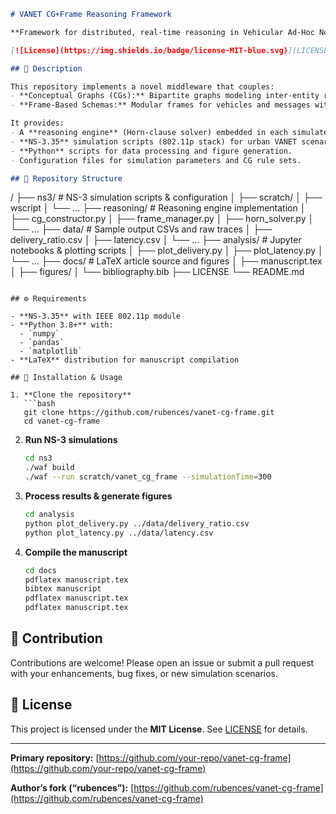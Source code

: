```markdown
# VANET CG+Frame Reasoning Framework

**Framework for distributed, real-time reasoning in Vehicular Ad-Hoc Networks (VANETs) using integrated conceptual graphs and frame-based knowledge representation.**

[![License](https://img.shields.io/badge/license-MIT-blue.svg)](LICENSE)

## 📖 Description

This repository implements a novel middleware that couples:
- **Conceptual Graphs (CGs):** Bipartite graphs modeling inter-entity relations (e.g. `send`, `located_in`, `propagate`).
- **Frame-Based Schemas:** Modular frames for vehicles and messages with dynamic slots (position, speed, TTL) and procedural attachments (e.g., `update_position()`, `decrement_ttl()`).

It provides:
- A **reasoning engine** (Horn-clause solver) embedded in each simulated vehicle.
- **NS-3.35** simulation scripts (802.11p stack) for urban VANET scenarios.
- **Python** scripts for data processing and figure generation.
- Configuration files for simulation parameters and CG rule sets.

## 📂 Repository Structure

```

/
├── ns3/                         # NS-3 simulation scripts & configuration
│   ├── scratch/
│   ├── wscript
│   └── ...
├── reasoning/                   # Reasoning engine implementation
│   ├── cg\_constructor.py
│   ├── frame\_manager.py
│   ├── horn\_solver.py
│   └── ...
├── data/                        # Sample output CSVs and raw traces
│   ├── delivery\_ratio.csv
│   ├── latency.csv
│   └── ...
├── analysis/                    # Jupyter notebooks & plotting scripts
│   ├── plot\_delivery.py
│   ├── plot\_latency.py
│   └── ...
├── docs/                        # LaTeX article source and figures
│   ├── manuscript.tex
│   ├── figures/
│   └── bibliography.bib
├── LICENSE
└── README.md

````

## ⚙️ Requirements

- **NS-3.35** with IEEE 802.11p module
- **Python 3.8+** with:
  - `numpy`
  - `pandas`
  - `matplotlib`
- **LaTeX** distribution for manuscript compilation

## 🚀 Installation & Usage

1. **Clone the repository**
   ```bash
   git clone https://github.com/rubences/vanet-cg-frame.git
   cd vanet-cg-frame
````

2. **Run NS-3 simulations**

   ```bash
   cd ns3
   ./waf build
   ./waf --run scratch/vanet_cg_frame --simulationTime=300
   ```

3. **Process results & generate figures**

   ```bash
   cd analysis
   python plot_delivery.py ../data/delivery_ratio.csv
   python plot_latency.py ../data/latency.csv
   ```

4. **Compile the manuscript**

   ```bash
   cd docs
   pdflatex manuscript.tex
   bibtex manuscript
   pdflatex manuscript.tex
   pdflatex manuscript.tex
   ```

## 📝 Contribution

Contributions are welcome! Please open an issue or submit a pull request with your enhancements, bug fixes, or new simulation scenarios.

## 📜 License

This project is licensed under the **MIT License**. See [LICENSE](LICENSE) for details.

---

**Primary repository:**
[https://github.com/your-repo/vanet-cg-frame](https://github.com/your-repo/vanet-cg-frame)

**Author’s fork (“rubences”):**
[https://github.com/rubences/vanet-cg-frame](https://github.com/rubences/vanet-cg-frame)

```
```
